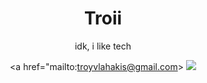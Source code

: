 <h1 align="center"> Troii </h1>
<p align="center"> idk, i like tech </p>

<div align="center">

  <a href="mailto:troyvlahakis@gmail.com> <img src="https://img.shields.io/badge/-Email-4285F4?style=flat-square&logo=gmail&logoColor=white"> </a>
</div>
